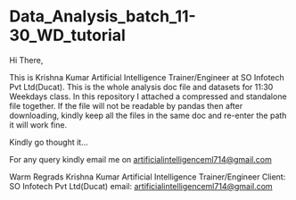 # Data_Analysis_batch_11-30_WD_tutorial


Hi There,

This is Krishna Kumar Artificial Intelligence Trainer/Engineer at SO Infotech Pvt Ltd(Ducat).
This is the whole analysis doc file and datasets for 11:30 Weekdays class.
In this repository I attached a compressed and standalone file together.
If the file will not be readable by pandas then after downloading, kindly keep all the files in the same doc and re-enter the path it will work fine.

Kindly go thought it...

For any query kindly email me on artificialintelligenceml714@gmail.com

Warm Regrads
Krishna Kumar
Artificial Intelligence Trainer/Engineer
Client: SO Infotech Pvt Ltd(Ducat)
email: artificialintelligenceml714@gmail.com

